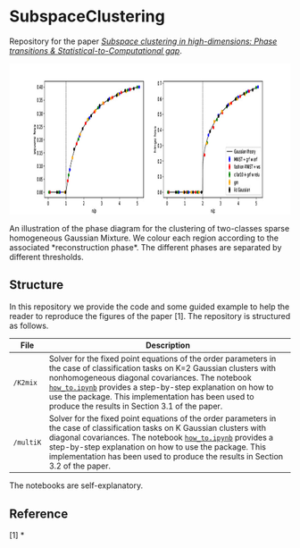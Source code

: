 # SubspaceClustering

Repository for the paper [*Subspace clustering in high-dimensions: Phase transitions \& Statistical-to-Computational gap*](https://arxiv.org/abs/XXXX.XXXX). 

<p float="left">
  <img src="https://github.com/IdePHICS/RandomLabelsUniversality/blob/main/Figures/zero_reg.jpeg" height="270" />
</p>
An illustration of the phase diagram for the clustering of two-classes sparse homogeneous Gaussian Mixture. We colour each region according to the associated *reconstruction phase*. The different phases are separated by different thresholds. 

## Structure

In this repository we provide the code and some guided example to help the reader to reproduce the figures of the paper [1]. The repository is structured as follows.

| File                          | Description                                                                                                                                                    |
|-------------------------------|----------------------------------------------------------------------------------------------------------------------------------------------------------------|
| ```/K2mix``` | Solver for the fixed point equations of the order parameters in the case of classification tasks on K=2 Gaussian clusters with nonhomogeneous diagonal covariances. The notebook [```how_to.ipynb```](https://github.com/gsicuro/GaussMixtureProject/blob/main/K2mix/how_to.ipynb) provides a step-by-step explanation on how to use the package. This implementation has been used to produce the results in Section 3.1 of the paper.           |
| ```/multiK``` | Solver for the fixed point equations of the order parameters in the case of classification tasks on K Gaussian clusters with diagonal covariances. The notebook [```how_to.ipynb```](https://github.com/gsicuro/GaussMixtureProject/blob/main/multiK/how_to.ipynb) provides a step-by-step explanation on how to use the package. This implementation has been used to produce the results in Section 3.2 of the paper.                                     |

The notebooks are self-explanatory.

## Reference

[1] *
